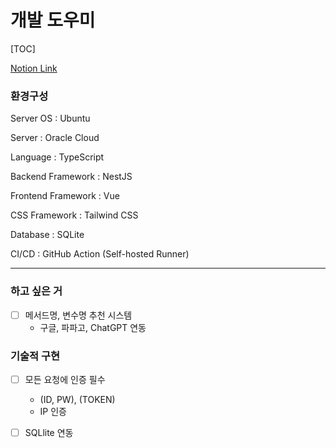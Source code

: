 # 개발 도우미

[TOC]

[Notion Link]()

### 환경구성

Server OS : Ubuntu

Server : Oracle Cloud

Language : TypeScript

Backend Framework : NestJS

Frontend Framework : Vue

CSS Framework : Tailwind CSS

Database : SQLite

CI/CD : GitHub Action (Self-hosted Runner)

---

### 하고 싶은 거

- [ ] 메서드명, 변수명 추천 시스템
  - 구글, 파파고, ChatGPT 연동

### 기술적 구현

- [ ] 모든 요청에 인증 필수

  - (ID, PW), (TOKEN)
  - IP 인증

- [ ] SQLlite 연동
